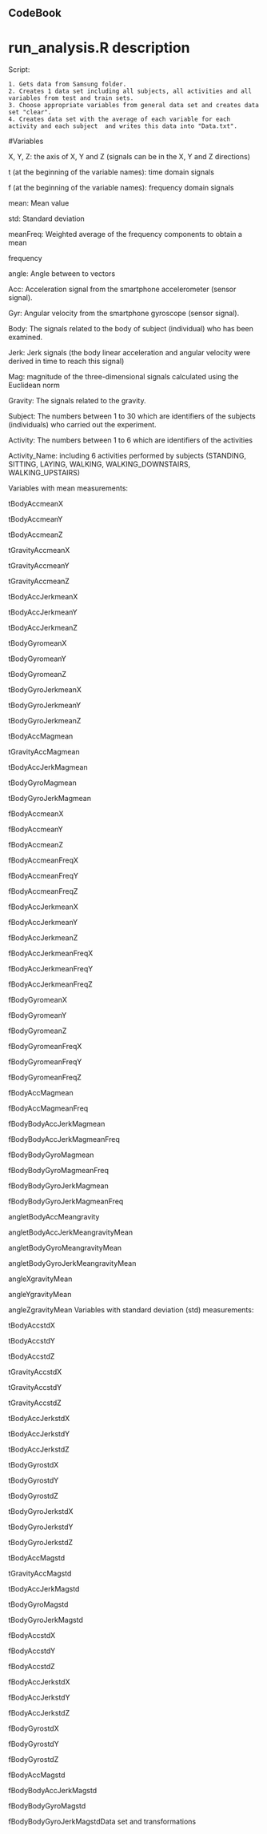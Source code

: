 ## CodeBook

# run_analysis.R description

Script:

	1. Gets data from Samsung folder.
	2. Creates 1 data set including all subjects, all activities and all variables from test and train sets.
	3. Choose appropriate variables from general data set and creates data set "clear".
	4. Creates data set with the average of each variable for each activity and each subject  and writes this data into "Data.txt".

#Variables

X, Y, Z: the axis of X, Y and Z (signals can be in the X, Y and Z directions)

t (at the beginning of the variable names): time domain signals

f (at the beginning of the variable names): frequency domain signals

mean: Mean value

std: Standard deviation

meanFreq: Weighted average of the frequency components to obtain a mean

frequency

angle: Angle between to vectors

Acc: Acceleration signal from the smartphone accelerometer (sensor signal).

Gyr: Angular velocity from the smartphone gyroscope (sensor signal).

Body: The signals related to the body of subject (individual) who has been examined.

Jerk: Jerk signals (the body linear acceleration and angular velocity were derived in
time to reach this signal)

Mag: magnitude of the three-dimensional signals calculated using the Euclidean norm

Gravity: The signals related to the gravity.

Subject: The numbers between 1 to 30 which are identifiers of the subjects
(individuals) who carried out the experiment.

Activity: The numbers between 1 to 6 which are identifiers of the activities

Activity_Name: including 6 activities performed by subjects (STANDING, SITTING,
LAYING, WALKING, WALKING_DOWNSTAIRS, WALKING_UPSTAIRS)

Variables with mean measurements:

tBodyAccmeanX

tBodyAccmeanY

tBodyAccmeanZ

tGravityAccmeanX

tGravityAccmeanY

tGravityAccmeanZ

tBodyAccJerkmeanX

tBodyAccJerkmeanY

tBodyAccJerkmeanZ

tBodyGyromeanX

tBodyGyromeanY

tBodyGyromeanZ

tBodyGyroJerkmeanX

tBodyGyroJerkmeanY 

tBodyGyroJerkmeanZ

tBodyAccMagmean

tGravityAccMagmean

tBodyAccJerkMagmean

tBodyGyroMagmean

tBodyGyroJerkMagmean

fBodyAccmeanX

fBodyAccmeanY

fBodyAccmeanZ

fBodyAccmeanFreqX

fBodyAccmeanFreqY

fBodyAccmeanFreqZ

fBodyAccJerkmeanX

fBodyAccJerkmeanY

fBodyAccJerkmeanZ

fBodyAccJerkmeanFreqX

fBodyAccJerkmeanFreqY

fBodyAccJerkmeanFreqZ

fBodyGyromeanX

fBodyGyromeanY

fBodyGyromeanZ

fBodyGyromeanFreqX

fBodyGyromeanFreqY

fBodyGyromeanFreqZ

fBodyAccMagmean

fBodyAccMagmeanFreq

fBodyBodyAccJerkMagmean

fBodyBodyAccJerkMagmeanFreq

fBodyBodyGyroMagmean

fBodyBodyGyroMagmeanFreq

fBodyBodyGyroJerkMagmean

fBodyBodyGyroJerkMagmeanFreq

angletBodyAccMeangravity

angletBodyAccJerkMeangravityMean

angletBodyGyroMeangravityMean

angletBodyGyroJerkMeangravityMean

angleXgravityMean

angleYgravityMean

angleZgravityMean Variables with standard deviation (std) measurements:

tBodyAccstdX

tBodyAccstdY

tBodyAccstdZ

tGravityAccstdX

tGravityAccstdY

tGravityAccstdZ

tBodyAccJerkstdX

tBodyAccJerkstdY

tBodyAccJerkstdZ

tBodyGyrostdX

tBodyGyrostdY

tBodyGyrostdZ

tBodyGyroJerkstdX

tBodyGyroJerkstdY

tBodyGyroJerkstdZ

tBodyAccMagstd

tGravityAccMagstd

tBodyAccJerkMagstd

tBodyGyroMagstd

tBodyGyroJerkMagstd

fBodyAccstdX

fBodyAccstdY

fBodyAccstdZ

fBodyAccJerkstdX

fBodyAccJerkstdY

fBodyAccJerkstdZ

fBodyGyrostdX

fBodyGyrostdY

fBodyGyrostdZ

fBodyAccMagstd

fBodyBodyAccJerkMagstd

fBodyBodyGyroMagstd

fBodyBodyGyroJerkMagstdData set and transformations
